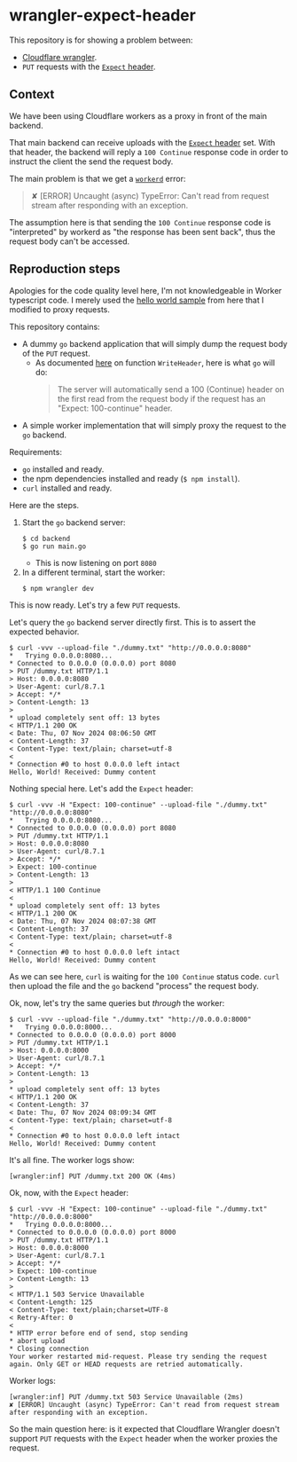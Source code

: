 # wrangler-expect-header

This repository is for showing a problem between:

* [Cloudflare wrangler](https://github.com/cloudflare/workers-sdk).
* `PUT` requests with the [`Expect` header](https://developer.mozilla.org/en-US/docs/Web/HTTP/Headers/Expect).

## Context

We have been using Cloudflare workers as a proxy in front of the main backend.

That main backend can receive uploads with the [`Expect` header](https://developer.mozilla.org/en-US/docs/Web/HTTP/Headers/Expect) set.
With that header, the backend will reply a `100 Continue` response code in order to instruct the client the send the request body.

The main problem is that we get a [`workerd`](https://github.com/cloudflare/workerd) error:

> ✘ [ERROR] Uncaught (async) TypeError: Can't read from request stream after responding with an exception.

The assumption here is that sending the `100 Continue` response code is "interpreted" by workerd as "the response has been sent back", thus the request body can't be accessed.

## Reproduction steps

Apologies for the code quality level here, I'm not knowledgeable in Worker typescript code. I merely used the [hello world sample](https://developers.cloudflare.com/workers/get-started/guide/) from here that I modified to proxy requests.

This repository contains:

* A dummy `go` backend application that will simply dump the request body of the `PUT` request.
  * As documented [here](https://pkg.go.dev/net/http#ResponseWriter) on function `WriteHeader`, here is what `go` will do:
     > The server will automatically send a 100 (Continue) header
	  > on the first read from the request body if the request has
	  > an "Expect: 100-continue" header.
* A simple worker implementation that will simply proxy the request to the `go` backend.

Requirements:

* `go` installed and ready.
* the npm dependencies installed and ready (`$ npm install`).
* `curl` installed and ready.

Here are the steps.

1. Start the `go` backend server:
   ```shell
   $ cd backend
   $ go run main.go
   ```
   * This is now listening on port `8080`
1. In a different terminal, start the worker:
   ```shell
   $ npm wrangler dev
   ```


This is now ready. Let's try a few `PUT` requests.

Let's query the `go` backend server directly first. This is to assert the expected behavior.

```shell
$ curl -vvv --upload-file "./dummy.txt" "http://0.0.0.0:8080"
*   Trying 0.0.0.0:8080...
* Connected to 0.0.0.0 (0.0.0.0) port 8080
> PUT /dummy.txt HTTP/1.1
> Host: 0.0.0.0:8080
> User-Agent: curl/8.7.1
> Accept: */*
> Content-Length: 13
>
* upload completely sent off: 13 bytes
< HTTP/1.1 200 OK
< Date: Thu, 07 Nov 2024 08:06:50 GMT
< Content-Length: 37
< Content-Type: text/plain; charset=utf-8
<
* Connection #0 to host 0.0.0.0 left intact
Hello, World! Received: Dummy content
```

Nothing special here. Let's add the `Expect` header:

```shell
$ curl -vvv -H "Expect: 100-continue" --upload-file "./dummy.txt" "http://0.0.0.0:8080"
*   Trying 0.0.0.0:8080...
* Connected to 0.0.0.0 (0.0.0.0) port 8080
> PUT /dummy.txt HTTP/1.1
> Host: 0.0.0.0:8080
> User-Agent: curl/8.7.1
> Accept: */*
> Expect: 100-continue
> Content-Length: 13
>
< HTTP/1.1 100 Continue
<
* upload completely sent off: 13 bytes
< HTTP/1.1 200 OK
< Date: Thu, 07 Nov 2024 08:07:38 GMT
< Content-Length: 37
< Content-Type: text/plain; charset=utf-8
<
* Connection #0 to host 0.0.0.0 left intact
Hello, World! Received: Dummy content
```

As we can see here, `curl` is waiting for the `100 Continue` status code. `curl` then upload the file and the `go` backend "process" the request body.

Ok, now, let's try the same queries but _through_ the worker:

```shell
$ curl -vvv --upload-file "./dummy.txt" "http://0.0.0.0:8000"
*   Trying 0.0.0.0:8000...
* Connected to 0.0.0.0 (0.0.0.0) port 8000
> PUT /dummy.txt HTTP/1.1
> Host: 0.0.0.0:8000
> User-Agent: curl/8.7.1
> Accept: */*
> Content-Length: 13
>
* upload completely sent off: 13 bytes
< HTTP/1.1 200 OK
< Content-Length: 37
< Date: Thu, 07 Nov 2024 08:09:34 GMT
< Content-Type: text/plain; charset=utf-8
<
* Connection #0 to host 0.0.0.0 left intact
Hello, World! Received: Dummy content
```

It's all fine. The worker logs show:

```
[wrangler:inf] PUT /dummy.txt 200 OK (4ms)
```

Ok, now, with the `Expect` header:

```shell
$ curl -vvv -H "Expect: 100-continue" --upload-file "./dummy.txt" "http://0.0.0.0:8000"
*   Trying 0.0.0.0:8000...
* Connected to 0.0.0.0 (0.0.0.0) port 8000
> PUT /dummy.txt HTTP/1.1
> Host: 0.0.0.0:8000
> User-Agent: curl/8.7.1
> Accept: */*
> Expect: 100-continue
> Content-Length: 13
>
< HTTP/1.1 503 Service Unavailable
< Content-Length: 125
< Content-Type: text/plain;charset=UTF-8
< Retry-After: 0
<
* HTTP error before end of send, stop sending
* abort upload
* Closing connection
Your worker restarted mid-request. Please try sending the request again. Only GET or HEAD requests are retried automatically.
```

Worker logs:

```
[wrangler:inf] PUT /dummy.txt 503 Service Unavailable (2ms)
✘ [ERROR] Uncaught (async) TypeError: Can't read from request stream after responding with an exception.
```

So the main question here: is it expected that Cloudflare Wrangler doesn't support `PUT` requests with the `Expect` header when the worker proxies the request.
